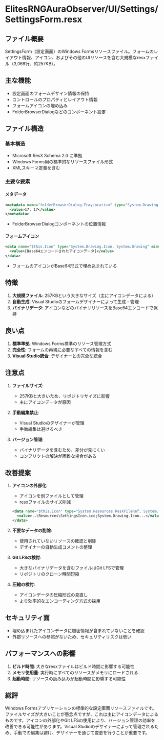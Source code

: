 # ElitesRNGAuraObserver/UI/Settings/SettingsForm.resx

## ファイル概要
SettingsForm（設定画面）のWindows Formsリソースファイル。フォームのレイアウト情報、アイコン、およびその他のUIリソースを含む大規模なresxファイル（3,066行、約257KB）。

## 主な機能
- 設定画面のフォームデザイン情報の保持
- コントロールのプロパティとレイアウト情報
- フォームアイコンの埋め込み
- FolderBrowserDialogなどのコンポーネント設定

## ファイル構造

### 基本構造
- Microsoft ResX Schema 2.0 に準拠
- Windows Forms用の標準的なリソースファイル形式
- XMLスキーマ定義を含む

### 主要な要素

#### メタデータ
```xml
<metadata name="folderBrowserDialog.TrayLocation" type="System.Drawing.Point...">
  <value>17, 17</value>
</metadata>
```
- FolderBrowserDialogコンポーネントの位置情報

#### フォームアイコン
```xml
<data name="$this.Icon" type="System.Drawing.Icon, System.Drawing" mimetype="application/x-microsoft.net.object.bytearray.base64">
  <value>[Base64エンコードされたアイコンデータ]</value>
</data>
```
- フォームのアイコンがBase64形式で埋め込まれている

## 特徴
1. **大規模ファイル**: 257KBという大きなサイズ（主にアイコンデータによる）
2. **自動生成**: Visual Studioのフォームデザイナーによって生成・管理
3. **バイナリデータ**: アイコンなどのバイナリリソースをBase64エンコードで保持

## 良い点
1. **標準準拠**: Windows Forms標準のリソース管理方式
2. **完全性**: フォームの再現に必要なすべての情報を含む
3. **Visual Studio統合**: デザイナーとの完全な統合

## 注意点
1. **ファイルサイズ**: 
   - 257KBと大きいため、リポジトリサイズに影響
   - 主にアイコンデータが原因

2. **手動編集禁止**:
   - Visual Studioのデザイナーが管理
   - 手動編集は避けるべき

3. **バージョン管理**:
   - バイナリデータを含むため、差分が見にくい
   - コンフリクトの解決が困難な場合がある

## 改善提案

1. **アイコンの外部化**:
   - アイコンを別ファイルとして管理
   - resxファイルのサイズ削減
   ```xml
   <data name="$this.Icon" type="System.Resources.ResXFileRef, System.Windows.Forms">
     <value>..\Resources\SettingsIcon.ico;System.Drawing.Icon...</value>
   </data>
   ```

2. **不要なデータの削除**:
   - 使用されていないリソースの確認と削除
   - デザイナーの自動生成コメントの整理

3. **Git LFSの検討**:
   - 大きなバイナリデータを含むファイルはGit LFSで管理
   - リポジトリのクローン時間短縮

4. **圧縮の検討**:
   - アイコンデータの圧縮形式の見直し
   - より効率的なエンコーディング方式の採用

## セキュリティ面
- 埋め込まれたアイコンデータに機密情報が含まれていないことを確認
- 外部リソースへの参照がないため、セキュリティリスクは低い

## パフォーマンスへの影響
1. **ビルド時間**: 大きなresxファイルはビルド時間に影響する可能性
2. **メモリ使用量**: 実行時にすべてのリソースがメモリにロードされる
3. **起動時間**: リソースの読み込みが起動時間に影響する可能性

## 総評
Windows Formsアプリケーションの標準的な設定画面リソースファイルです。ファイルサイズが大きいことが懸念点ですが、これは主にアイコンデータによるものです。アイコンの外部化やGit LFSの使用により、バージョン管理の効率を改善できる可能性があります。Visual Studioのデザイナーによって管理されるため、手動での編集は避け、デザイナーを通じて変更を行うことが重要です。